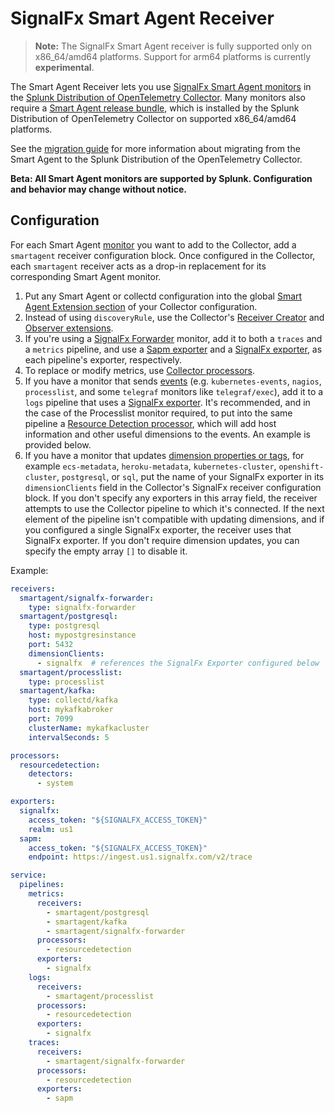 # SignalFx Smart Agent Receiver

> **Note:** The SignalFx Smart Agent receiver is fully supported only on x86_64/amd64 platforms. Support for arm64
> platforms is currently **experimental**.

The Smart Agent Receiver lets you use [SignalFx Smart Agent monitors](https://github.com/signalfx/signalfx-agent#monitors)
in the [Splunk Distribution of OpenTelemetry Collector](https://github.com/signalfx/splunk-otel-collector). Many
monitors also require a [Smart Agent release bundle](https://github.com/signalfx/signalfx-agent/releases/latest),
which is installed by the Splunk Distribution of OpenTelemetry Collector on supported x86_64/amd64 platforms.

See the
[migration guide](../../../docs/signalfx-smart-agent-migration.md)
for more information about migrating from the Smart Agent to the Splunk Distribution of the OpenTelemetry Collector.

**Beta: All Smart Agent monitors are supported by Splunk. Configuration and behavior may change without notice.**

## Configuration

For each Smart Agent 
[monitor](https://github.com/signalfx/signalfx-agent/blob/main/docs/monitor-config.md)
you want to add to the Collector, add a `smartagent` receiver configuration block. Once configured in the Collector, each
`smartagent` receiver acts as a drop-in replacement for its corresponding Smart Agent monitor.

1. Put any Smart Agent or collectd configuration into the global
[Smart Agent Extension section](../../extension/smartagentextension/README.md)
of your Collector configuration.
1. Instead of using `discoveryRule`, use the Collector's
[Receiver Creator](https://github.com/open-telemetry/opentelemetry-collector-contrib/blob/main/receiver/receivercreator/README.md)
and [Observer extensions](https://github.com/open-telemetry/opentelemetry-collector-contrib/tree/main/extension/observer/README.md).
1. If you're using a [SignalFx Forwarder](https://github.com/signalfx/signalfx-agent/blob/main/docs/monitors/signalfx-forwarder.md)
monitor, add it to both a `traces` and a `metrics` pipeline, and use a
[Sapm exporter](https://github.com/open-telemetry/opentelemetry-collector-contrib/blob/main/exporter/sapmexporter/README.md)
and a 
[SignalFx exporter](https://github.com/open-telemetry/opentelemetry-collector-contrib/blob/main/exporter/signalfxexporter/README.md),
as each pipeline's exporter, respectively.
1. To replace or modify metrics, use
[Collector processors](https://github.com/open-telemetry/opentelemetry-collector/blob/main/processor/README.md).
1. If you have a monitor that sends [events](https://dev.splunk.com/observability/docs/datamodel/custom_events) (e.g. `kubernetes-events`,
`nagios`, `processlist`, and some `telegraf` monitors like `telegraf/exec`), add it to a `logs` pipeline that uses a
[SignalFx exporter](https://github.com/open-telemetry/opentelemetry-collector-contrib/blob/main/exporter/signalfxexporter/README.md).
It's recommended, and in the case of the Processlist monitor required, to put into the same pipeline a
[Resource Detection processor](https://github.com/open-telemetry/opentelemetry-collector-contrib/blob/main/processor/resourcedetectionprocessor/README.md),
which will add host information and other useful dimensions to the events. An example is provided below.
1. If you have a monitor that updates [dimension properties or tags](https://dev.splunk.com/observability/docs/datamodel/metrics_metadata), for example `ecs-metadata`, `heroku-metadata`, `kubernetes-cluster`, `openshift-cluster`, `postgresql`, or `sql`, put the name of
your SignalFx exporter in its `dimensionClients` field in the Collector's SignalFx receiver configuration block.
If you don't specify any exporters in this array field, the receiver attempts to use the Collector pipeline to which it's connected. If
the next element of the pipeline isn't compatible with updating dimensions, and if you configured a single SignalFx exporter,
the receiver uses that SignalFx exporter. If you don't require dimension updates, you can specify the empty array `[]` to disable it.

Example:

```yaml
receivers:
  smartagent/signalfx-forwarder:
    type: signalfx-forwarder
  smartagent/postgresql:
    type: postgresql
    host: mypostgresinstance
    port: 5432
    dimensionClients:
      - signalfx  # references the SignalFx Exporter configured below
  smartagent/processlist:
    type: processlist
  smartagent/kafka:
    type: collectd/kafka
    host: mykafkabroker
    port: 7099
    clusterName: mykafkacluster
    intervalSeconds: 5

processors:
  resourcedetection:
    detectors:
      - system

exporters:
  signalfx:
    access_token: "${SIGNALFX_ACCESS_TOKEN}"
    realm: us1
  sapm:
    access_token: "${SIGNALFX_ACCESS_TOKEN}"
    endpoint: https://ingest.us1.signalfx.com/v2/trace

service:
  pipelines:
    metrics:
      receivers:
        - smartagent/postgresql
        - smartagent/kafka
        - smartagent/signalfx-forwarder
      processors:
        - resourcedetection
      exporters:
        - signalfx
    logs:
      receivers:
        - smartagent/processlist
      processors:
        - resourcedetection
      exporters:
        - signalfx
    traces:
      receivers:
        - smartagent/signalfx-forwarder
      processors:
        - resourcedetection
      exporters:
        - sapm
```
